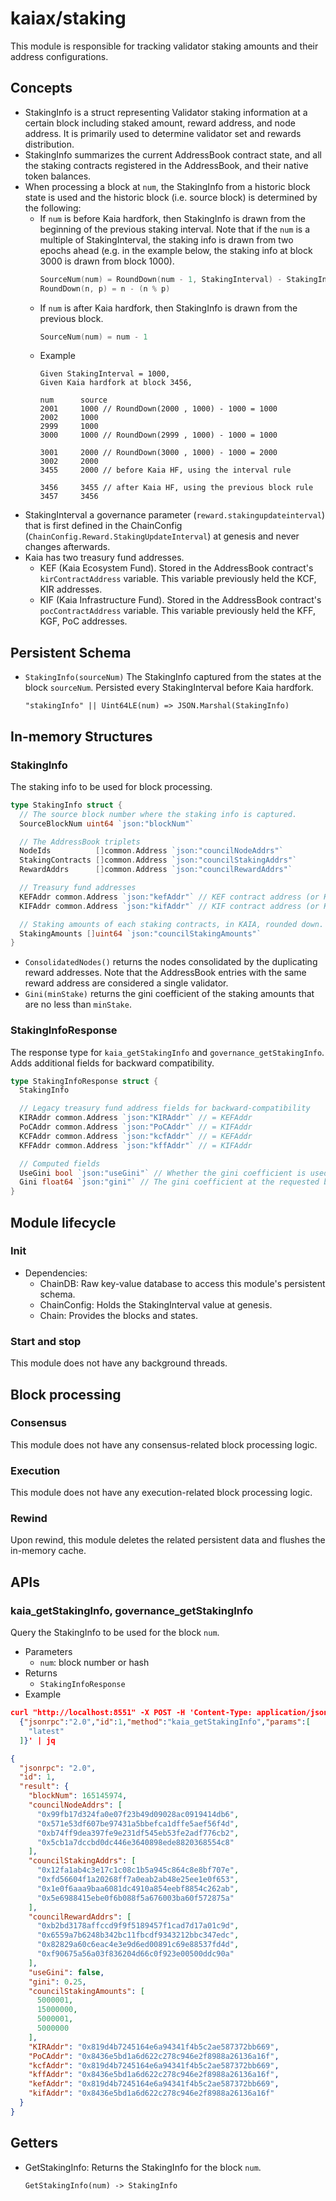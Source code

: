 # kaiax/staking

This module is responsible for tracking validator staking amounts and their address configurations.

## Concepts

- StakingInfo is a struct representing Validator staking information at a certain block including staked amount, reward address, and node address. It is primarily used to determine validator set and rewards distribution.
- StakingInfo summarizes the current AddressBook contract state, and all the staking contracts registered in the AddressBook, and their native token balances.
- When processing a block at `num`, the StakingInfo from a historic block state is used and the historic block (i.e. source block) is determined by the following:
  - If `num` is before Kaia hardfork, then StakingInfo is drawn from the beginning of the previous staking interval. Note that if the `num` is a multiple of StakingInterval, the staking info is drawn from two epochs ahead (e.g. in the example below, the staking info at block 3000 is drawn from block 1000).
    ```go
    SourceNum(num) = RoundDown(num - 1, StakingInterval) - StakingInterval
    RoundDown(n, p) = n - (n % p)
    ```
  - If `num` is after Kaia hardfork, then StakingInfo is drawn from the previous block.
    ```go
    SourceNum(num) = num - 1
    ```
  - Example
    ```
    Given StakingInterval = 1000,
    Given Kaia hardfork at block 3456,

    num      source
    2001     1000 // RoundDown(2000 , 1000) - 1000 = 1000
    2002     1000
    2999     1000
    3000     1000 // RoundDown(2999 , 1000) - 1000 = 1000

    3001     2000 // RoundDown(3000 , 1000) - 1000 = 2000
    3002     2000
    3455     2000 // before Kaia HF, using the interval rule

    3456     3455 // after Kaia HF, using the previous block rule
    3457     3456
    ```
- StakingInterval a governance parameter (`reward.stakingupdateinterval`) that is first defined in the ChainConfig (`ChainConfig.Reward.StakingUpdateInterval`) at genesis and never changes afterwards.
- Kaia has two treasury fund addresses.
  - KEF (Kaia Ecosystem Fund). Stored in the AddressBook contract's `kirContractAddress` variable. This variable previously held the KCF, KIR addresses.
  - KIF (Kaia Infrastructure Fund). Stored in the AddressBook contract's `pocContractAddress` variable. This variable previously held the KFF, KGF, PoC addresses.

## Persistent Schema

- `StakingInfo(sourceNum)` The StakingInfo captured from the states at the block `sourceNum`. Persisted every StakingInterval before Kaia hardfork.
  ```
  "stakingInfo" || Uint64LE(num) => JSON.Marshal(StakingInfo)
  ```

## In-memory Structures

### StakingInfo

The staking info to be used for block processing.
```go
type StakingInfo struct {
  // The source block number where the staking info is captured.
  SourceBlockNum uint64 `json:"blockNum"`

  // The AddressBook triplets
  NodeIds          []common.Address `json:"councilNodeAddrs"`
  StakingContracts []common.Address `json:"councilStakingAddrs"`
  RewardAddrs      []common.Address `json:"councilRewardAddrs"`

  // Treasury fund addresses
  KEFAddr common.Address `json:"kefAddr"` // KEF contract address (or KCF, KIR)
  KIFAddr common.Address `json:"kifAddr"` // KIF contract address (or KFF, KGF, PoC)

  // Staking amounts of each staking contracts, in KAIA, rounded down.
  StakingAmounts []uint64 `json:"councilStakingAmounts"`
}
```
- `ConsolidatedNodes()` returns the nodes consolidated by the duplicating reward addresses. Note that the AddressBook entries with the same reward address are considered a single validator.
- `Gini(minStake)` returns the gini coefficient of the staking amounts that are no less than `minStake`.

### StakingInfoResponse

The response type for `kaia_getStakingInfo` and `governance_getStakingInfo`. Adds additional fields for backward compatibility.

```go
type StakingInfoResponse struct {
  StakingInfo

  // Legacy treasury fund address fields for backward-compatibility
  KIRAddr common.Address `json:"KIRAddr"` // = KEFAddr
  PoCAddr common.Address `json:"PoCAddr"` // = KIFAddr
  KCFAddr common.Address `json:"kcfAddr"` // = KEFAddr
  KFFAddr common.Address `json:"kffAddr"` // = KIFAddr

  // Computed fields
  UseGini bool `json:"useGini"` // Whether the gini coefficient is used at the requested block number
  Gini float64 `json:"gini"` // The gini coefficient at the requested block number. Returned regardless of `UseGini` value.
}
```

## Module lifecycle

### Init

- Dependencies:
  - ChainDB: Raw key-value database to access this module's persistent schema.
  - ChainConfig: Holds the StakingInterval value at genesis.
  - Chain: Provides the blocks and states.

### Start and stop

This module does not have any background threads.

## Block processing

### Consensus

This module does not have any consensus-related block processing logic.

### Execution

This module does not have any execution-related block processing logic.

### Rewind

Upon rewind, this module deletes the related persistent data and flushes the in-memory cache.

## APIs

### kaia_getStakingInfo, governance_getStakingInfo

Query the StakingInfo to be used for the block `num`.

- Parameters
  - `num`: block number or hash
- Returns
  - `StakingInfoResponse`
- Example
```json
curl "http://localhost:8551" -X POST -H 'Content-Type: application/json' --data '
  {"jsonrpc":"2.0","id":1,"method":"kaia_getStakingInfo","params":[
    "latest"
  ]}' | jq

{
  "jsonrpc": "2.0",
  "id": 1,
  "result": {
    "blockNum": 165145974,
    "councilNodeAddrs": [
      "0x99fb17d324fa0e07f23b49d09028ac0919414db6",
      "0x571e53df607be97431a5bbefca1dffe5aef56f4d",
      "0xb74ff9dea397fe9e231df545eb53fe2adf776cb2",
      "0x5cb1a7dccbd0dc446e3640898ede8820368554c8"
    ],
    "councilStakingAddrs": [
      "0x12fa1ab4c3e17c1c08c1b5a945c864c8e8bf707e",
      "0xfd56604f1a20268ff7a0eab2ab48e25ee1e0f653",
      "0x1e0f6aaa9baa6081dc4910a854eebf8854c262ab",
      "0x5e6988415ebe0f6b088f5a676003ba60f572875a"
    ],
    "councilRewardAddrs": [
      "0xb2bd3178affccd9f9f5189457f1cad7d17a01c9d",
      "0x6559a7b6248b342bc11fbcdf9343212bbc347edc",
      "0x82829a60c6eac4e3e9d6ed00891c69e88537fd4d",
      "0xf90675a56a03f836204d66c0f923e00500ddc90a"
    ],
    "useGini": false,
    "gini": 0.25,
    "councilStakingAmounts": [
      5000001,
      15000000,
      5000001,
      5000000
    ],
    "KIRAddr": "0x819d4b7245164e6a94341f4b5c2ae587372bb669",
    "PoCAddr": "0x8436e5bd1a6d622c278c946e2f8988a26136a16f",
    "kcfAddr": "0x819d4b7245164e6a94341f4b5c2ae587372bb669",
    "kffAddr": "0x8436e5bd1a6d622c278c946e2f8988a26136a16f",
    "kefAddr": "0x819d4b7245164e6a94341f4b5c2ae587372bb669",
    "kifAddr": "0x8436e5bd1a6d622c278c946e2f8988a26136a16f"
  }
}
```

## Getters

- GetStakingInfo: Returns the StakingInfo for the block `num`.
  ```
  GetStakingInfo(num) -> StakingInfo
  ```